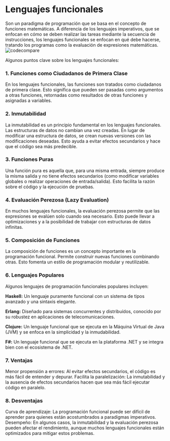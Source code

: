 # Lenguajes funcionales
Son un paradigma de programación que se basa en el concepto de funciones matemáticas. A diferencia de los lenguajes imperativos, que se enfocan en cómo se deben realizar las tareas mediante la secuencia de instrucciones, los lenguajes funcionales se enfocan en qué debe hacerse, tratando los programas como la evaluación de expresiones matemáticas.
![codecompare](https://github.com/user-attachments/assets/10b44cf6-66b4-4574-aab8-bd9f1ad74381)


Algunos puntos clave sobre los lenguajes funcionales:
### 1. Funciones como Ciudadanos de Primera Clase
En los lenguajes funcionales, las funciones son tratados como ciudadanos de primera clase. Esto significa que pueden ser pasadas como argumentos a otras funciones, retornadas como resultados de otras funciones y asignadas a variables.
### 2. Inmutabilidad
La inmutabilidad es un principio fundamental en los lenguajes funcionales. Las estructuras de datos no cambian una vez creadas. En lugar de modificar una estructura de datos, se crean nuevas versiones con las modificaciones deseadas. Esto ayuda a evitar efectos secundarios y hace que el código sea más predecible.
### 3. Funciones Puras
Una función pura es aquella que, para una misma entrada, siempre produce la misma salida y no tiene efectos secundarios (como modificar variables globales o realizar operaciones de entrada/salida). Esto facilita la razón sobre el código y la ejecución de pruebas.
### 4. Evaluación Perezosa (Lazy Evaluation)
En muchos lenguajes funcionales, la evaluación perezosa permite que las expresiones se evalúen solo cuando sea necesario. Esto puede llevar a optimizaciones y a la posibilidad de trabajar con estructuras de datos infinitas.
### 5. Composición de Funciones
La composición de funciones es un concepto importante en la programación funcional. Permite construir nuevas funciones combinando otras. Esto fomenta un estilo de programación modular y reutilizable.
### 6. Lenguajes Populares

Algunos lenguajes de programación funcionales populares incluyen:

  __Haskell:__ Un lenguaje puramente funcional con un sistema de tipos avanzado y una sintaxis elegante.
    
  __Erlang:__ Diseñado para sistemas concurrentes y distribuídos, conocido por su robustez en aplicaciones de telecomunicaciones.
    
   **Clojure:** Un lenguaje funcional que se ejecuta en la Máquina Virtual de Java (JVM) y se enfoca en la simplicidad y la inmudabilidad.
    
  **F#:** Un lenguaje funcional que se ejecuta en la plataforma .NET y se integra bien con el ecosistema de .NET.

### 7. Ventajas
Menor propensión a errores: Al evitar efectos secundarios, el código es más fácil de entender y depurar.
   Facilita la paralelización: La inmutabilidad y la ausencia de efectos secundarios hacen que sea más fácil ejecutar código en paralelo.

### 8. Desventajas
  Curva de aprendizaje: La programación funcional puede ser difícil de aprender para quienes están acostumbrados a paradigmas imperativos.
  Desempeño: En algunos casos, la inmutabilidad y la evaluación perezosa pueden afectar el rendimiento, aunque muchos lenguajes funcionales están optimizados para mitigar estos problemas.
